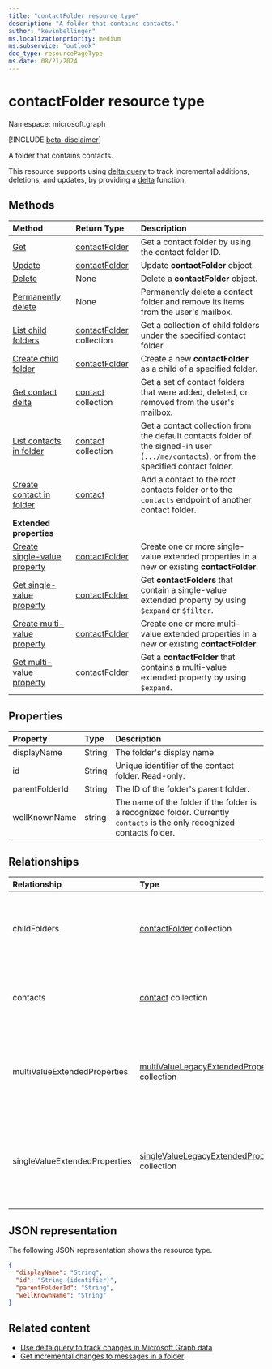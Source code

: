 ```yaml
---
title: "contactFolder resource type"
description: "A folder that contains contacts."
author: "kevinbellinger"
ms.localizationpriority: medium
ms.subservice: "outlook"
doc_type: resourcePageType
ms.date: 08/21/2024
---
```


# contactFolder resource type

Namespace: microsoft.graph

[!INCLUDE [beta-disclaimer](../../includes/beta-disclaimer.md)]

A folder that contains contacts.

This resource supports using [delta query](/graph/delta-query-overview) to track incremental additions, deletions, and updates, 
by providing a [delta](../api/contactfolder-delta.md) function.


## Methods

| Method       | Return Type  |Description|
|:---------------|:--------|:----------|
|[Get](../api/contactfolder-get.md) | [contactFolder](contactfolder.md) |Get a contact folder by using the contact folder ID.|
|[Update](../api/contactfolder-update.md) | [contactFolder](contactfolder.md) |Update **contactFolder** object. |
|[Delete](../api/contactfolder-delete.md) | None |Delete a **contactFolder** object. |
|[Permanently delete](../api/contactfolder-permanentdelete.md)|None|Permanently delete a contact folder and remove its items from the user's mailbox.|
|[List child folders](../api/contactfolder-list-childfolders.md) |[contactFolder](contactfolder.md) collection| Get a collection of child folders under the specified contact folder.|
|[Create child folder](../api/contactfolder-post-childfolders.md) |[contactFolder](contactfolder.md)| Create a new **contactFolder** as a child of a specified folder.|
|[Get contact delta](../api/contact-delta.md)|[contact](contact.md) collection| Get a set of contact folders that were added, deleted, or removed from the user's mailbox.|
|[List contacts in folder](../api/contactfolder-list-contacts.md) |[contact](contact.md) collection| Get a contact collection from the default contacts folder of the signed-in user (`.../me/contacts`), or from the specified contact folder.|
|[Create contact in folder](../api/contactfolder-post-contacts.md) |[contact](contact.md)| Add a contact to the root contacts folder or to the `contacts` endpoint of another contact folder.|
|**Extended properties**| | |
|[Create single-value property](../api/singlevaluelegacyextendedproperty-post-singlevalueextendedproperties.md) |[contactFolder](contactfolder.md)  |Create one or more single-value extended properties in a new or existing **contactFolder**.   |
|[Get single-value property](../api/singlevaluelegacyextendedproperty-get.md)  | [contactFolder](contactfolder.md) | Get **contactFolders** that contain a single-value extended property by using `$expand` or `$filter`. |
|[Create multi-value property](../api/multivaluelegacyextendedproperty-post-multivalueextendedproperties.md) | [contactFolder](contactfolder.md) | Create one or more multi-value extended properties in a new or existing **contactFolder**.  |
|[Get multi-value property](../api/multivaluelegacyextendedproperty-get.md)  | [contactFolder](contactfolder.md) | Get a **contactFolder** that contains a multi-value extended property by using `$expand`. |

## Properties
| Property	   | Type	|Description|
|:---------------|:--------|:----------|
|displayName|String|The folder's display name.|
|id|String|Unique identifier of the contact folder. Read-only.|
|parentFolderId|String|The ID of the folder's parent folder.|
|wellKnownName|string|The name of the folder if the folder is a recognized folder. Currently `contacts` is the only recognized contacts folder.|

## Relationships
| Relationship | Type	|Description|
|:---------------|:--------|:----------|
|childFolders|[contactFolder](contactfolder.md) collection|The collection of child folders in the folder. Navigation property. Read-only. Nullable.|
|contacts|[contact](contact.md) collection|The contacts in the folder. Navigation property. Read-only. Nullable.|
|multiValueExtendedProperties|[multiValueLegacyExtendedProperty](multivaluelegacyextendedproperty.md) collection| The collection of multi-value extended properties defined for the **contactFolder**. Read-only. Nullable.|
|singleValueExtendedProperties|[singleValueLegacyExtendedProperty](singlevaluelegacyextendedproperty.md) collection| The collection of single-value extended properties defined for the **contactFolder**. Read-only. Nullable.|

## JSON representation

The following JSON representation shows the resource type.

<!-- {
  "blockType": "resource",
  "optionalProperties": [
    "childFolders",
    "contacts",
    "multiValueExtendedProperties",
    "singleValueExtendedProperties"
  ],
  "keyProperty": "id",
  "@odata.type": "microsoft.graph.contactFolder"
}-->

```json
{
  "displayName": "String",
  "id": "String (identifier)",
  "parentFolderId": "String",
  "wellKnownName": "String"
}
```

## Related content

- [Use delta query to track changes in Microsoft Graph data](/graph/delta-query-overview)
- [Get incremental changes to messages in a folder](/graph/delta-query-messages)


<!-- uuid: 8fcb5dbc-d5aa-4681-8e31-b001d5168d79
2015-10-25 14:57:30 UTC -->
<!--
{
  "type": "#page.annotation",
  "description": "contactFolder resource",
  "keywords": "",
  "section": "documentation",
  "tocPath": "",
  "suppressions": []
}
-->


